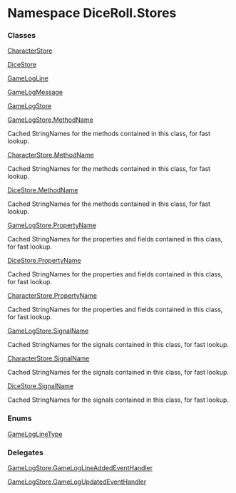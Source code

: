 # <a id="DiceRoll_Stores"></a> Namespace DiceRoll.Stores

### Classes

 [CharacterStore](DiceRoll.Stores.CharacterStore.md)

 [DiceStore](DiceRoll.Stores.DiceStore.md)

 [GameLogLine](DiceRoll.Stores.GameLogLine.md)

 [GameLogMessage](DiceRoll.Stores.GameLogMessage.md)

 [GameLogStore](DiceRoll.Stores.GameLogStore.md)

 [GameLogStore.MethodName](DiceRoll.Stores.GameLogStore.MethodName.md)

Cached StringNames for the methods contained in this class, for fast lookup.

 [CharacterStore.MethodName](DiceRoll.Stores.CharacterStore.MethodName.md)

Cached StringNames for the methods contained in this class, for fast lookup.

 [DiceStore.MethodName](DiceRoll.Stores.DiceStore.MethodName.md)

Cached StringNames for the methods contained in this class, for fast lookup.

 [GameLogStore.PropertyName](DiceRoll.Stores.GameLogStore.PropertyName.md)

Cached StringNames for the properties and fields contained in this class, for fast lookup.

 [DiceStore.PropertyName](DiceRoll.Stores.DiceStore.PropertyName.md)

Cached StringNames for the properties and fields contained in this class, for fast lookup.

 [CharacterStore.PropertyName](DiceRoll.Stores.CharacterStore.PropertyName.md)

Cached StringNames for the properties and fields contained in this class, for fast lookup.

 [GameLogStore.SignalName](DiceRoll.Stores.GameLogStore.SignalName.md)

Cached StringNames for the signals contained in this class, for fast lookup.

 [CharacterStore.SignalName](DiceRoll.Stores.CharacterStore.SignalName.md)

Cached StringNames for the signals contained in this class, for fast lookup.

 [DiceStore.SignalName](DiceRoll.Stores.DiceStore.SignalName.md)

Cached StringNames for the signals contained in this class, for fast lookup.

### Enums

 [GameLogLineType](DiceRoll.Stores.GameLogLineType.md)

### Delegates

 [GameLogStore.GameLogLineAddedEventHandler](DiceRoll.Stores.GameLogStore.GameLogLineAddedEventHandler.md)

 [GameLogStore.GameLogUpdatedEventHandler](DiceRoll.Stores.GameLogStore.GameLogUpdatedEventHandler.md)

